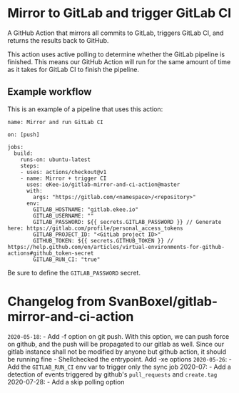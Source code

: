 # Mirror to GitLab and trigger GitLab CI

A GitHub Action that mirrors all commits to GitLab, triggers GitLab CI, and returns the results back to GitHub. 

This action uses active polling to determine whether the GitLab pipeline is finished. This means our GitHub Action will run for the same amount of time as it takes for GitLab CI to finish the pipeline. 

## Example workflow

This is an example of a pipeline that uses this action:

```workflow
name: Mirror and run GitLab CI

on: [push]

jobs:
  build:
    runs-on: ubuntu-latest
    steps:
    - uses: actions/checkout@v1
    - name: Mirror + trigger CI
      uses: eKee-io/gitlab-mirror-and-ci-action@master
      with:
        args: "https://gitlab.com/<namespace>/<repository>"
      env:
        GITLAB_HOSTNAME: "gitlab.ekee.io"
        GITLAB_USERNAME: ""
        GITLAB_PASSWORD: ${{ secrets.GITLAB_PASSWORD }} // Generate here: https://gitlab.com/profile/personal_access_tokens
        GITLAB_PROJECT_ID: "<GitLab project ID>"
        GITHUB_TOKEN: ${{ secrets.GITHUB_TOKEN }} // https://help.github.com/en/articles/virtual-environments-for-github-actions#github_token-secret
        GITLAB_RUN_CI: "true"
```

Be sure to define the `GITLAB_PASSWORD` secret.

# Changelog from SvanBoxel/gitlab-mirror-and-ci-action

`2020-05-18`:
    - Add -f option on git push. With this option, we can push force on github, and the push will be propagated to our gitlab as well. Since our gitlab instance shall not be modified by anyone but github action, it should be running fine
    - Shellchecked the entrypoint. Add -xe options
`2020-05-26`:
    - Add the `GITLAB_RUN_CI` env var to trigger only the sync job
2020-07:
    - Add a detection of events triggered by github's `pull_requests` and `create.tag`
2020-07-28:
    - Add a skip polling option
